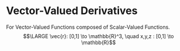# Vector-Valued Derivatives
For Vector-Valued Functions composed of Scalar-Valued Functions.
$$\LARGE \vec{r}: [0,1] \to \mathbb{R}^3, \quad x,y,z : [0,1] \to \mathbb{R}$$